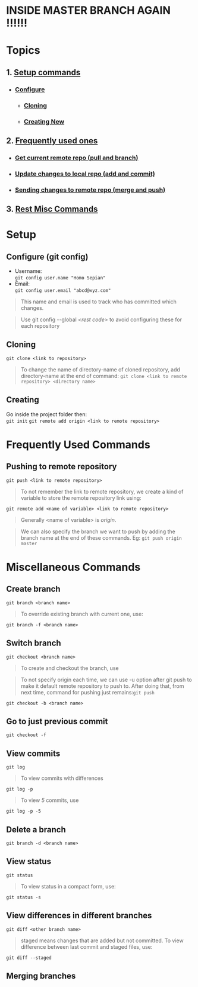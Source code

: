 # INSIDE MASTER BRANCH AGAIN !!!!!!
# Topics
## 1. [Setup commands](#_SETUP_)
- ### [Configure](#_CONFIGURE_)
    - ### [Cloning](#_CLONING_)
    - ### [Creating New](#_CREATING_)

## 2. [Frequently used ones](#_FREQUENT_)
- ### [Get current remote repo (pull and branch)](#_PULL_)
- ### [Update changes to local repo (add and commit)](#_UPDATE_)
- ### [Sending changes to remote repo (merge and push)](#_UPDATE_)
## 3. [Rest Misc Commands](#_MISC_)
### 

<div style="page-break-after: always"></div> 
<a name="_PULL_"></a>

# Setup <a name="_SETUP_"></a>
## Configure (git config) <a name="_CONFIGURE_"></a>
- Username:<br>
```git config user.name "Homo Sepian"```
- Email:<br>
```git config user.email "abcd@xyz.com"```
>This name and email is used to track who has committed which changes.

>Use git config --global *\<rest code>* to avoid configuring these for each repository


## Cloning<a name="_CLONING_"></a>
```git clone <link to repository>```
>To change the name of directory-name of cloned repository, add directory-name at the end of command:
```git clone <link to remote repository> <directory name>```

## Creating<a name="_CREATING_"></a>
Go inside the project folder then:<br>
```git init```
```git remote add origin <link to remote repository>```

<div style="page-break-after: always"></div> 

# Frequently Used Commands <a name="_FREQUENT_"></a>
<!-- ## git fetch -->
## Pushing to remote repository
```git push <link to remote repository>```
>To not remember the link to remote repository, we create a kind of variable to store the remote repository link using:

```git remote add <name of variable> <link to remote repository>```
>Generally \<name of variable> is *origin*.

>We can also specify the branch we want to push by adding the branch name at the end of these commands. Eg:
```git push origin master```


<div style="page-break-after: always"></div> 

# Miscellaneous Commands <a name="_MISC_"></a>
## Create branch
```git branch <branch name>```
>To override existing branch with current one, use:

```git branch -f <branch name>```
## Switch branch
```git checkout <branch name>```
>To create and checkout the branch, use

>To not specify origin each time, we can use -u option after git push to make it default remote repository to push to. After doing that, from next time, command for pushing just remains:```git push```

```git checkout -b <branch name>```
## Go to just previous commit
```git checkout -f```

## View commits
```git log```
>To view commits with differences

```git log -p```
>To view *5* commits, use

```git log -p -5```


## Delete a branch
```git branch -d <branch name>```
## View status
```git status```
>To view status in a compact form, use:

```git status -s```

## View differences in different branches
```git diff <other branch name>```
>staged means changes that are added but not committed.
>To view difference between last commit and staged files, use:

```git diff --staged```
## Merging branches
```git merge <other branch>

